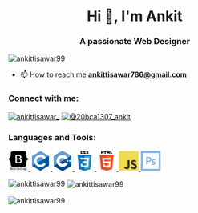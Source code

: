 <h1 align="center">Hi 👋, I'm Ankit</h1>
<h3 align="center">A passionate Web Designer</h3>

<p align="left"> <img src="https://komarev.com/ghpvc/?username=ankittisawar99&label=Profile%20views&color=0e75b6&style=flat" alt="ankittisawar99" /> </p>

- 📫 How to reach me **ankittisawar786@gmail.com**

<h3 align="left">Connect with me:</h3>
<p align="left">
<a href="https://instagram.com/ankittisawar_" target="blank"><img align="center" src="https://raw.githubusercontent.com/rahuldkjain/github-profile-readme-generator/master/src/images/icons/Social/instagram.svg" alt="ankittisawar_" height="30" width="40" /></a>
<a href="https://www.hackerrank.com/@20bca1307_ankit" target="blank"><img align="center" src="https://raw.githubusercontent.com/rahuldkjain/github-profile-readme-generator/master/src/images/icons/Social/hackerrank.svg" alt="@20bca1307_ankit" height="30" width="40" /></a>
</p>

<h3 align="left">Languages and Tools:</h3>
<p align="left"> <a href="https://getbootstrap.com" target="_blank" rel="noreferrer"> <img src="https://raw.githubusercontent.com/devicons/devicon/master/icons/bootstrap/bootstrap-plain-wordmark.svg" alt="bootstrap" width="40" height="40"/> </a> <a href="https://www.cprogramming.com/" target="_blank" rel="noreferrer"> <img src="https://raw.githubusercontent.com/devicons/devicon/master/icons/c/c-original.svg" alt="c" width="40" height="40"/> </a> <a href="https://www.w3schools.com/cpp/" target="_blank" rel="noreferrer"> <img src="https://raw.githubusercontent.com/devicons/devicon/master/icons/cplusplus/cplusplus-original.svg" alt="cplusplus" width="40" height="40"/> </a> <a href="https://www.w3schools.com/css/" target="_blank" rel="noreferrer"> <img src="https://raw.githubusercontent.com/devicons/devicon/master/icons/css3/css3-original-wordmark.svg" alt="css3" width="40" height="40"/> </a> <a href="https://www.w3.org/html/" target="_blank" rel="noreferrer"> <img src="https://raw.githubusercontent.com/devicons/devicon/master/icons/html5/html5-original-wordmark.svg" alt="html5" width="40" height="40"/> </a> <a href="https://developer.mozilla.org/en-US/docs/Web/JavaScript" target="_blank" rel="noreferrer"> <img src="https://raw.githubusercontent.com/devicons/devicon/master/icons/javascript/javascript-original.svg" alt="javascript" width="40" height="40"/> </a> <a href="https://www.photoshop.com/en" target="_blank" rel="noreferrer"> <img src="https://raw.githubusercontent.com/devicons/devicon/master/icons/photoshop/photoshop-line.svg" alt="photoshop" width="40" height="40"/> </a> </p>

<p><img align="left" src="https://github-readme-stats.vercel.app/api/top-langs?username=ankittisawar99&show_icons=true&locale=en&layout=compact" alt="ankittisawar99" /></p>

<p>&nbsp;<img align="center" src="https://github-readme-stats.vercel.app/api?username=ankittisawar99&show_icons=true&locale=en" alt="ankittisawar99" /></p>

<p><img align="center" src="https://github-readme-streak-stats.herokuapp.com/?user=ankittisawar99&" alt="ankittisawar99" /></p>
